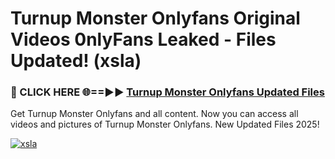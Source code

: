 # Turnup Monster Onlyfans Original Videos 0nlyFans Leaked - Files Updated! (xsla)

<h3>🔴 CLICK HERE 🌐==►► <a href="https://tinyurl.com/ehrbuxhb" rel="nofollow">Turnup Monster Onlyfans Updated Files</a></h3>

Get Turnup Monster Onlyfans and all content. Now you can access all videos and pictures of Turnup Monster Onlyfans. New Updated Files 2025!

[![xsla](https://i.imgur.com/lVYEuWS.gif)](https://tinyurl.com/ehrbuxhb)
